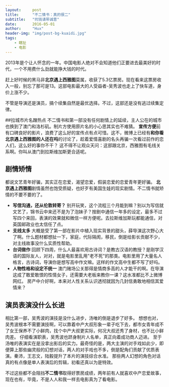 ```yaml
---
layout:     post
title:      "不二情书：真的很二"
subtitle:   "坑钱请带诚意"
date:       2016-05-01
author:     "Hux"
header-img: "img/post-bg-kuaidi.jpg"
tags:
    - 瞎扯
    - 电影
---
```




2013年是个让人怀念的一年。中国电影人绝对不会知道他们正要进去最美好的时代，一个不用费什么劲就能挣大钱的时代。

赶上好时候的黑马非**北京遇上西雅图**莫属，收获了5.3亿票房。现在看来这票房收入一般，别忘了那可是13。这部电影最大的人受益者-吴秀波也走上了快车道，身价上涨不少。

不管是导演还是演员，搞个续集自然是最优选择。不过，这部还是没有逃过续集定律。

##拉城市片名蹭热点
不二情书和第一部没有任何剧情上的延续，主人公在的城市也换到了澳门和洛杉矶。制片方使用原片名的小心思其实也不难猜。
**宣传方便**前有口碑良好的影片，浪费了这么好的宣传点有点可惜。这不，微博上已经有**和你看北京遇上西雅图的人还在吗**的讨论了，趁着爱情喜剧的名头再骗一次看过前作的恋人们，这么好的事你不干？
这不得不让观众天问：这部跟北京，西雅图有毛线关系啊。你叫从澳门到拉斯维加斯更合适呢。

## 剧情矫情
都说文艺青年好骗，其实正在恋爱，渴望恋爱，假装恋爱的恋爱青年更好骗。
**北京遇上西雅图**剧情虽然也饱受质疑，也好歹有美国生娃的现实剧情。不二情书就矫情的不要不要的了。
- **写信沟通，还从伦敦转寄？**
  别开玩笑，这个流程三个月能到嘛？别以为写信就文艺了，锦书云中来还不是为了泡妹子？按剧中通信一年多的设定，最多不过写四个来回，表演的效果就和微信一样方便呢。去拉斯维加斯玩都能通信，对英国邮政业也太信任了点。
- **支线太多**
  大概是受了第一部在影片中植入现实背景的甜头，薛导演这次野心大了啊。什么题材都想扯一下，家庭，代际隔阂，移民，倒是给影长贡献不少，对主线故事没什么实质性帮助。
- **台词做作**
  回顾下四周，什么人最喜欢用古诗词？是教古汉语的教授？是刚学汉语的国际友人，对对，就是电影里乱用"老不死"的那类。电影里用了大量名人格言，古诗词，导演你是想写高中作文嘛。这样的作文高中生都不写了好吗。
- **人物性格和设定不统一**
  澳门赌场公关那得是情商多高的人才能干的啊。在导演这成了敢爱敢恨的性情女子，还需要大老板来教你一课？这水准都比不上微博网红。
  房产中介好啊，本来对人性关系认识透彻就因为几封信勇敢地相信其爱情来？

## 演员表演没什么长进
相比第一部，吴秀波的演技是没什么进步，汤唯的倒是退步了好多。
想想也对，吴秀波根本不需要演技啊，可以靠着中产大叔形象一辈子吃下去，都市女青年成不了女王保养不了小鲜肉，找个中产大叔更实际，何况大叔还秀了身材，也不比小鲜肉差。
仔细看演职表，吴秀波也跻身制片人名单，真正向着成功商人迈进。
至于汤唯的表演实在是没拿出影后的实力。最奇怪的是，两大主演的对手戏如此少，即便算上那些幽灵般的幻想对话，两人的对手戏也不多，倒是配角们贡献了优质表演。秦沛，王志文，陆毅提升了本片的演技综合水准。
那些两人幻想的角色对话真的有点像是单人表演后的剪辑，初看还真以为是特效。

不过这些都不会阻挡**不二情书**取得好票房成绩，两年前有人就喜欢中产恋爱故事，现在也有，毕竟，不是人人和我一样去电影真为了看电影。



